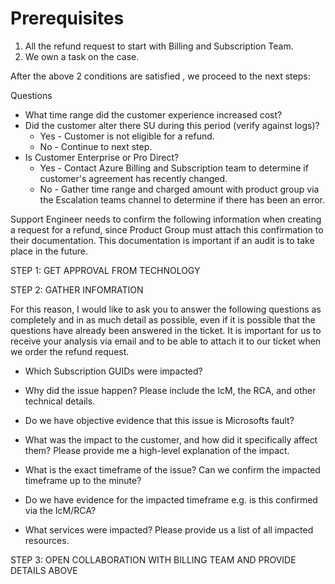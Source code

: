 # Prerequisites
1. All the refund request to start with Billing and Subscription Team. 
1. We own a task on the case. 

After the above 2 conditions are satisfied , we proceed to the next steps:  


Questions 

- What time range did the customer experience increased cost?
- Did the customer alter there SU during this period (verify against logs)?
  - Yes - Customer is not eligible for a refund.
  - No - Continue to next step.
- Is Customer Enterprise or Pro Direct?
  - Yes - Contact Azure Billing and Subscription team to determine if customer's agreement has recently changed.
  - No  - Gather time range and charged amount with product group via the Escalation teams channel to determine if there has been an error.

Support Engineer needs to confirm the following information when creating a request for a refund, since Product Group must attach this confirmation to their documentation. This documentation is important if an audit is to take place in the future. 

STEP 1: GET APPROVAL FROM TECHNOLOGY

STEP 2: GATHER INFOMRATION

For this reason, I would like to ask you to answer the following questions as completely and in as much detail as possible, even if it is possible that the questions have already been answered in the ticket. It is important for us to receive your analysis via email and to be able to attach it to our ticket when we order the refund request. 


-	Which Subscription GUIDs were impacted?

-	Why did the issue happen? Please include the IcM, the RCA, and other technical details.

-	Do we have objective evidence that this issue is Microsofts fault?

-	What was the impact to the customer, and how did it specifically affect them? Please provide me a high-level explanation of the impact.

-	What is the exact timeframe of the issue? Can we confirm the impacted timeframe up to the minute? 

-	Do we have evidence for the impacted timeframe e.g. is this confirmed via the IcM/RCA? 

-	What services were impacted? Please provide us a list of all impacted resources.

STEP 3: OPEN COLLABORATION WITH BILLING TEAM AND PROVIDE DETAILS ABOVE


 